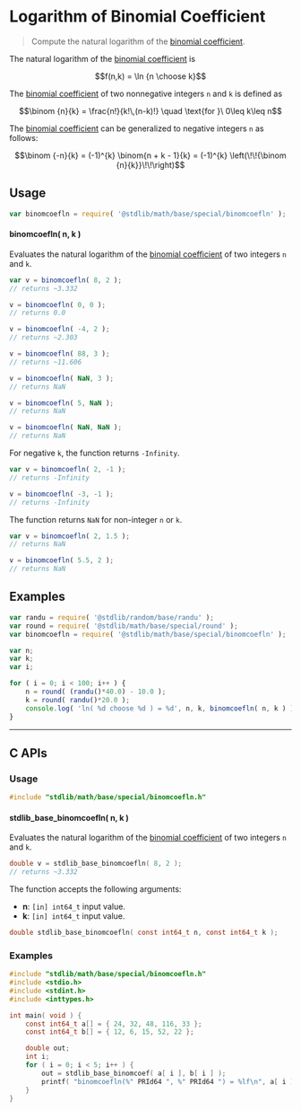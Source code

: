 <!--

@license Apache-2.0

Copyright (c) 2018 The Stdlib Authors.

Licensed under the Apache License, Version 2.0 (the "License");
you may not use this file except in compliance with the License.
You may obtain a copy of the License at

   http://www.apache.org/licenses/LICENSE-2.0

Unless required by applicable law or agreed to in writing, software
distributed under the License is distributed on an "AS IS" BASIS,
WITHOUT WARRANTIES OR CONDITIONS OF ANY KIND, either express or implied.
See the License for the specific language governing permissions and
limitations under the License.

-->

# Logarithm of Binomial Coefficient

> Compute the natural logarithm of the [binomial coefficient][binomial-coefficient].

<section class="intro">

The natural logarithm of the [binomial coefficient][binomial-coefficient] is

<!-- <equation class="equation" label="eq:binomcoefln_function" align="center" raw="f(n,k) = \ln {n \choose k}" alt="Natural logarithm of the binomial coefficient."> -->

```math
f(n,k) = \ln {n \choose k}
```

<!-- <div class="equation" align="center" data-raw-text="f(n,k) = \ln {n \choose k}" data-equation="eq:binomcoefln_function">
    <img src="https://cdn.jsdelivr.net/gh/stdlib-js/stdlib@bb29798906e119fcb2af99e94b60407a270c9b32/lib/node_modules/@stdlib/math/base/special/binomcoefln/docs/img/equation_binomcoefln_function.svg" alt="Natural logarithm of the binomial coefficient.">
    <br>
</div> -->

<!-- </equation> -->

The [binomial coefficient][binomial-coefficient] of two nonnegative integers `n` and `k` is defined as

<!-- <equation class="equation" label="eq:binomial_coefficient" align="center" raw="\binom {n}{k} = \frac{n!}{k!\,(n-k)!} \quad \text{for }\ 0\leq k\leq n" alt="Factorial formula for the Binomial coefficient."> -->

```math
\binom {n}{k} = \frac{n!}{k!\,(n-k)!} \quad \text{for }\ 0\leq k\leq n
```

<!-- <div class="equation" align="center" data-raw-text="\binom {n}{k} = \frac{n!}{k!\,(n-k)!} \quad \text{for }\ 0\leq k\leq n" data-equation="eq:binomial_coefficient">
    <img src="https://cdn.jsdelivr.net/gh/stdlib-js/stdlib@bb29798906e119fcb2af99e94b60407a270c9b32/lib/node_modules/@stdlib/math/base/special/binomcoefln/docs/img/equation_binomial_coefficient.svg" alt="Factorial formula for the Binomial coefficient.">
    <br>
</div> -->

<!-- </equation> -->

The [binomial coefficient][binomial-coefficient] can be generalized to negative integers `n` as follows:

<!-- <equation class="equation" label="eq:binomial_coefficient_negative_integers" align="center" raw="\binom {-n}{k} = (-1)^{k} \binom{n + k - 1}{k} = (-1)^{k} \left(\!\!{\binom {n}{k}}\!\!\right)" alt="Generalization of the binomial coefficient to negative n."> -->

```math
\binom {-n}{k} = (-1)^{k} \binom{n + k - 1}{k} = (-1)^{k} \left(\!\!{\binom {n}{k}}\!\!\right)
```

<!-- <div class="equation" align="center" data-raw-text="\binom {-n}{k} = (-1)^{k} \binom{n + k - 1}{k} = (-1)^{k} \left(\!\!{\binom {n}{k}}\!\!\right)" data-equation="eq:binomial_coefficient_negative_integers">
    <img src="https://cdn.jsdelivr.net/gh/stdlib-js/stdlib@591cf9d5c3a0cd3c1ceec961e5c49d73a68374cb/lib/node_modules/@stdlib/math/base/special/binomcoefln/docs/img/equation_binomial_coefficient_negative_integers.svg" alt="Generalization of the binomial coefficient to negative n.">
    <br>
</div> -->

<!-- </equation> -->

</section>

<!-- /.intro -->

<section class="usage">

## Usage

```javascript
var binomcoefln = require( '@stdlib/math/base/special/binomcoefln' );
```

#### binomcoefln( n, k )

Evaluates the natural logarithm of the [binomial coefficient][binomial-coefficient] of two integers `n` and `k`.

```javascript
var v = binomcoefln( 8, 2 );
// returns ~3.332

v = binomcoefln( 0, 0 );
// returns 0.0

v = binomcoefln( -4, 2 );
// returns ~2.303

v = binomcoefln( 88, 3 );
// returns ~11.606

v = binomcoefln( NaN, 3 );
// returns NaN

v = binomcoefln( 5, NaN );
// returns NaN

v = binomcoefln( NaN, NaN );
// returns NaN
```

For negative `k`, the function returns `-Infinity`.

```javascript
var v = binomcoefln( 2, -1 );
// returns -Infinity

v = binomcoefln( -3, -1 );
// returns -Infinity
```

The function returns `NaN` for non-integer `n` or `k`.

```javascript
var v = binomcoefln( 2, 1.5 );
// returns NaN

v = binomcoefln( 5.5, 2 );
// returns NaN
```

</section>

<!-- /.usage -->

<section class="examples">

## Examples

<!-- eslint no-undef: "error" -->

```javascript
var randu = require( '@stdlib/random/base/randu' );
var round = require( '@stdlib/math/base/special/round' );
var binomcoefln = require( '@stdlib/math/base/special/binomcoefln' );

var n;
var k;
var i;

for ( i = 0; i < 100; i++ ) {
    n = round( (randu()*40.0) - 10.0 );
    k = round( randu()*20.0 );
    console.log( 'ln( %d choose %d ) = %d', n, k, binomcoefln( n, k ) );
}
```

</section>

<!-- /.examples -->

<!-- C interface documentation. -->

* * *

<section class="c">

## C APIs

<!-- Section to include introductory text. Make sure to keep an empty line after the intro `section` element and another before the `/section` close. -->

<section class="intro">

</section>

<!-- /.intro -->

<!-- C usage documentation. -->

<section class="usage">

### Usage

```c
#include "stdlib/math/base/special/binomcoefln.h"
```

#### stdlib_base_binomcoefln( n, k )

Evaluates the natural logarithm of the [binomial coefficient][binomial-coefficient] of two integers `n` and `k`.

```c
double v = stdlib_base_binomcoefln( 8, 2 );
// returns ~3.332
```

The function accepts the following arguments:

-   **n**: `[in] int64_t` input value.
-   **k**: `[in] int64_t` input value.

```c
double stdlib_base_binomcoefln( const int64_t n, const int64_t k );
```

</section>

<!-- /.usage -->

<!-- C API usage notes. Make sure to keep an empty line after the `section` element and another before the `/section` close. -->

<section class="notes">

</section>

<!-- /.notes -->

<!-- C API usage examples. -->

<section class="examples">

### Examples

```c
#include "stdlib/math/base/special/binomcoefln.h"
#include <stdio.h>
#include <stdint.h>
#include <inttypes.h>

int main( void ) {
    const int64_t a[] = { 24, 32, 48, 116, 33 };
    const int64_t b[] = { 12, 6, 15, 52, 22 };

    double out;
    int i;
    for ( i = 0; i < 5; i++ ) {
        out = stdlib_base_binomcoef( a[ i ], b[ i ] );
        printf( "binomcoefln(%" PRId64 ", %" PRId64 ") = %lf\n", a[ i ], b[ i ], out );
    }
}
```

</section>

<!-- /.examples -->

</section>

<!-- /.c -->

<!-- Section for related `stdlib` packages. Do not manually edit this section, as it is automatically populated. -->

<section class="related">

</section>

<!-- /.related -->

<!-- Section for all links. Make sure to keep an empty line after the `section` element and another before the `/section` close. -->

<section class="links">

[binomial-coefficient]: https://en.wikipedia.org/wiki/Binomial_coefficient

</section>

<!-- /.links -->
